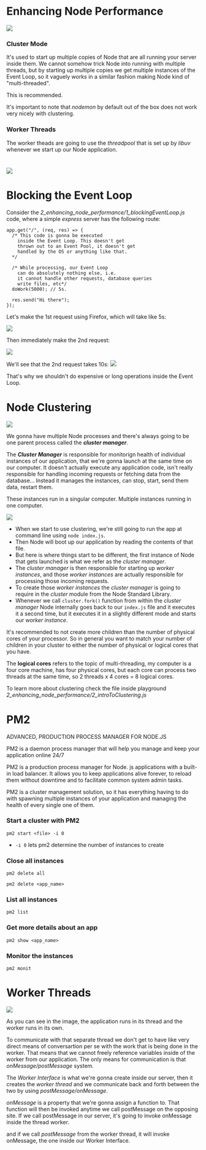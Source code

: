 # Enhancing Node Performance

![](./images/enhancing_node_performance/two%20ways%20of%20enhancing%20node%20performance.PNG)

### Cluster Mode

It's used to start up multiple copies of Node that are all running your server inside them.
We cannot somehow trick Node into running with multiple threads, but by starting up multiple copies we get multiple instances of the Event Loop, so it vaguely works in a similar fashion making Node kind of "multi-threaded".

This is recommended.

It's important to note that _nodemon_ by default out of the box does not work very nicely with clustering.

### Worker Threads

The worker theads are going to use the _threadpool_ that is set up by _libuv_ whenever we start up our Node application.

#

![](./images/enhancing_node_performance/node%20from%20request%20to%20response.PNG)

# Blocking the Event Loop

Consider the _2_enhancing_node_performance/1_blockingEventLoop.js_ code, where a simple _express_ server has the following route:

    app.get("/", (req, res) => {
      /* This code is gonna be executed
        inside the Event Loop. This doesn't get
        thrown out to an Event Pool, it doesn't get
        handled by the OS or anything like that.
      */

      /* While processing, our Event Loop
        can do absolutely nothing else, i.e.
        it cannot handle other requests, database queries
        write files, etc*/
      doWork(5000); // 5s.

      res.send("Hi there");
    });

Let's make the 1st request using Firefox, which will take like 5s:

![](./images/enhancing_node_performance/eventloop%20blocked%20request%201.PNG)

Then immediately make the 2nd request:

![](./images/enhancing_node_performance/eventloop%20blocked%20request%202.PNG)

We'll see that the 2nd request takes 10s:
![](./images/enhancing_node_performance/eventloop%20blocked%20results.PNG)

That's why we shouldn't do expensive or long operations inside the Event Loop.

# Node Clustering

![](./images/enhancing_node_performance/node%20clustering%201.PNG)

We gonna have multiple Node processes and there's always going to be one parent process called the _**cluster manager**_.

The _**Cluster Manager**_ is responsible for monitorign health of individual instances of our application, that we're gonna launch at the same time on our computer. It doesn't actually execute any application code, isn't really responsible for handling incoming requests or fetching data from the database... Instead it manages the instances, can stop, start, send them data, restart them.

These instances run in a singular computer. Multiple instances running in one computer.

![](./images/enhancing_node_performance/node%20clustering%202.PNG)

- When we start to use clustering, we're still going to run the app at command line using `node index.js`.
- Then Node will boot up our application by reading the contents of that file.
- But here is where things start to be different, the first instance of Node that gets launched is what we refer as the _cluster manager_.
- The _cluster manager_ is then responsible for starting up _worker instances_, and those _worker instances_ are actually responsible for processing those incoming requests.
- To create those _worker instances_ the _cluster manager_ is going to require in the _cluster_ module from the Node Standard Library.
- Whenever we call `cluster.fork()` function from within the _cluster manager_ Node internally goes back to our `index.js` file and it executes it a second time, but it executes it in a slightly different mode and starts our _worker instance_.

It's recommended to not create more children than the number of physical cores of your processor. So in general you want to match your number of children in your cluster to either the number of physical or logical cores that you have.

The **logical cores** refers to the topic of multi-threading, my computer is a four core machine, has four physical cores, but each core can process two threads at the same time, so 2 threads x 4 cores = 8 logical cores.

To learn more about clustering check the file inside playground _2_enhancing_node_performance/2_introToClustering.js_

# PM2

ADVANCED, PRODUCTION PROCESS MANAGER FOR NODE.JS

PM2 is a daemon process manager that will help you manage and keep your application online 24/7

PM2 is a production process manager for Node. js applications with a built-in load balancer. It allows you to keep applications alive forever, to reload them without downtime and to facilitate common system admin tasks.

PM2 is a cluster management solution, so it has everything having to do with spawning multiple instances of your application and managing the health of every single one of them.

### Start a cluster with PM2

`pm2 start <file> -i 0`

- `-i 0` lets pm2 determine the number of instances to create

### Close all instances

`pm2 delete all`

`pm2 delete <app_name>`

### List all instances

`pm2 list`

### Get more details about an app

`pm2 show <app_name>`

### Monitor the instances

`pm2 monit`

# Worker Threads

![](./images/enhancing_node_performance/worker_threads1.PNG)

As you can see in the image, the application runs in its thread and the worker runs in its own.

To communicate with that separate thread we don't get to have like very direct means of conversartion per se with the work that is being done in the worker. That means that we cannot freely reference variables inside of the worker from our application. The only means for communication is that _onMessage/postMessage_ system.

The _Worker Interface_ is what we're gonna create inside our server, then it creates the _worker thread_ and we communicate back and forth between the two by using _postMessage/onMessage_.

_onMessage_ is a property that we're gonna assign a function to. That function will then be invoked anytime we call postMessage on the opposing site. If we call postMessage in our server, it's going to invoke onMessage inside the thread worker.

and if we call _postMessage_ from the worker thread, it will invoke onMessage, the one inside our Worker Interface.
